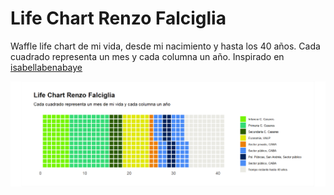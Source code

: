 # Life Chart Renzo Falciglia

Waffle life chart de mi vida, desde mi nacimiento y hasta los 40 años.
Cada cuadrado representa un mes y cada columna un año. Inspirado en [isabellabenabaye](https://github.com/isabellabenabaye/life-chart)

![Screenshot](life_chart_renzo.png)

